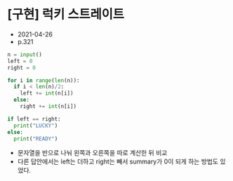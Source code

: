 # [구현] 럭키 스트레이트

- 2021-04-26
- p.321

```python
n = input()
left = 0
right = 0

for i in range(len(n)):
  if i < len(n)/2:
    left += int(n[i])
  else:
    right += int(n[i])

if left == right:
  print("LUCKY")
else:
  print("READY")
```

- 문자열을 반으로 나눠 왼쪽과 오른쪽을 따로 계산한 뒤 비교
- 다른 답안에서는 left는 더하고 right는 빼서 summary가 0이 되게 하는 방법도 있었다.
